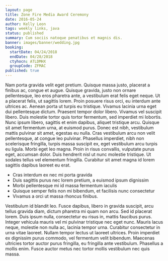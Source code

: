 ```yaml
---
layout: page
title: Zone Fire Media Award Ceremony
date: 2016-05-24
author: Kelly Leon
tags: weekly links, java
status: published
summary: Cum sociis natoque penatibus et magnis dis.
banner: images/banner/wedding.jpg
booking:
  startDate: 04/24/2018
  endDate: 04/28/2018
  ctyhocn: ATLDMHX
  groupCode: ZFMAC
published: true
---
```

Nam porta gravida velit eget pretium. Quisque massa justo, placerat a finibus ac, congue et augue. Quisque gravida, justo non ornare pellentesque, leo eros pharetra ante, a vestibulum erat felis eget neque. Ut a placerat felis, ut sagittis lorem. Proin posuere risus orci, eu interdum ante ultrices ac. Aenean porta ut turpis eu tristique. Vivamus lacinia urna eget dui pellentesque dictum. Praesent tempor dolor libero. Vivamus vel suscipit libero. Duis molestie tortor quis tortor fermentum, sed imperdiet mi lobortis. Nunc ipsum libero, sagittis et enim dapibus, aliquet tristique arcu. Quisque sit amet fermentum urna, at euismod purus. Donec est nibh, vestibulum mattis pulvinar sit amet, egestas eu nulla.
Cras vestibulum arcu non velit pellentesque, at congue leo pulvinar. Phasellus imperdiet, nibh non scelerisque fringilla, turpis massa suscipit ex, eget vestibulum arcu turpis eu ligula. Morbi eget leo magna. Proin in risus convallis, vulputate purus eget, accumsan dolor. Duis hendrerit nisl ut nunc molestie tristique. Ut sodales tellus vel elementum fringilla. Curabitur sit amet magna id lorem sagittis dapibus laoreet eu erat.

* Cras interdum ex nec mi porta gravida
* Duis sagittis purus nec lorem pretium, a euismod ipsum dignissim
* Morbi pellentesque mi id massa fermentum iaculis
* Quisque semper felis non mi bibendum, et facilisis nunc consectetur
* Vivamus a orci ut massa rhoncus finibus.

Vestibulum id blandit leo. Fusce dapibus, libero in gravida suscipit, arcu tellus gravida diam, dictum pharetra mi quam non arcu. Sed id placerat lorem. Duis ipsum nulla, consectetur eu risus in, mattis faucibus purus. Integer vehicula mauris vel mi pulvinar tristique nec eget nunc. Mauris lacus neque, molestie non nulla ac, lacinia tempor urna. Curabitur consectetur in urna vitae laoreet. Nullam tempor lectus ut laoreet ultrices. Proin imperdiet ex dignissim purus commodo, vel fermentum velit bibendum. Maecenas ultricies tortor auctor purus fringilla, eu fringilla ante vestibulum. Phasellus a mollis enim. Fusce auctor metus nec tortor mollis vestibulum nec quis massa.
